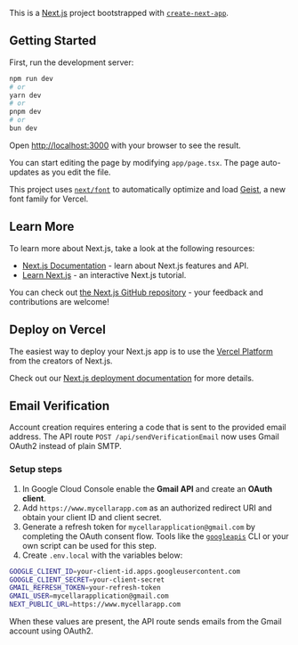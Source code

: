 This is a [Next.js](https://nextjs.org) project bootstrapped with [`create-next-app`](https://nextjs.org/docs/app/api-reference/cli/create-next-app).

## Getting Started

First, run the development server:

```bash
npm run dev
# or
yarn dev
# or
pnpm dev
# or
bun dev
```

Open [http://localhost:3000](http://localhost:3000) with your browser to see the result.

You can start editing the page by modifying `app/page.tsx`. The page auto-updates as you edit the file.

This project uses [`next/font`](https://nextjs.org/docs/app/building-your-application/optimizing/fonts) to automatically optimize and load [Geist](https://vercel.com/font), a new font family for Vercel.

## Learn More

To learn more about Next.js, take a look at the following resources:

- [Next.js Documentation](https://nextjs.org/docs) - learn about Next.js features and API.
- [Learn Next.js](https://nextjs.org/learn) - an interactive Next.js tutorial.

You can check out [the Next.js GitHub repository](https://github.com/vercel/next.js) - your feedback and contributions are welcome!

## Deploy on Vercel

The easiest way to deploy your Next.js app is to use the [Vercel Platform](https://vercel.com/new?utm_medium=default-template&filter=next.js&utm_source=create-next-app&utm_campaign=create-next-app-readme) from the creators of Next.js.

Check out our [Next.js deployment documentation](https://nextjs.org/docs/app/building-your-application/deploying) for more details.

## Email Verification

Account creation requires entering a code that is sent to the provided email
address. The API route `POST /api/sendVerificationEmail` now uses Gmail OAuth2
instead of plain SMTP.

### Setup steps

1. In Google Cloud Console enable the **Gmail API** and create an **OAuth client**.
2. Add `https://www.mycellarapp.com` as an authorized redirect URI and obtain
   your client ID and client secret.
3. Generate a refresh token for `mycellarapplication@gmail.com` by completing
   the OAuth consent flow. Tools like the
   [`googleapis`](https://www.npmjs.com/package/googleapis) CLI or your own
   script can be used for this step.
4. Create `.env.local` with the variables below:

```bash
GOOGLE_CLIENT_ID=your-client-id.apps.googleusercontent.com
GOOGLE_CLIENT_SECRET=your-client-secret
GMAIL_REFRESH_TOKEN=your-refresh-token
GMAIL_USER=mycellarapplication@gmail.com
NEXT_PUBLIC_URL=https://www.mycellarapp.com
```

When these values are present, the API route sends emails from the Gmail
account using OAuth2.
